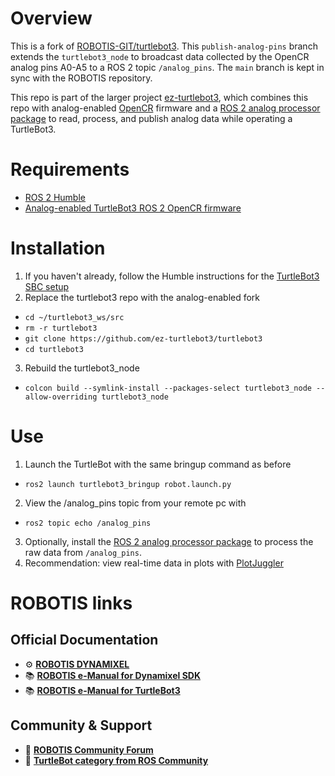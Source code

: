 # Overview
This is a fork of [ROBOTIS-GIT/turtlebot3](https://github.com/ROBOTIS-GIT/turtlebot3). This `publish-analog-pins` branch extends the `turtlebot3_node` to broadcast data collected by the OpenCR analog pins A0-A5 to a ROS 2 topic `/analog_pins`. The `main` branch is kept in sync with the ROBOTIS repository.

This repo is part of the larger project [ez-turtlebot3](https://github.com/ez-turtlebot3/ez-turtlebot3), which combines this repo with analog-enabled [OpenCR](https://github.com/ez-turtlebot3/OpenCR) firmware and a [ROS 2 analog processor package](https://github.com/ez-turtlebot3/ez_analog_processor/branches) to read, process, and publish analog data while operating a TurtleBot3.
 
# Requirements
* [ROS 2 Humble](https://docs.ros.org/en/humble/index.html)
* [Analog-enabled TurtleBot3 ROS 2 OpenCR firmware](https://github.com/ez-turtlebot3/OpenCR)

# Installation
1. If you haven't already, follow the Humble instructions for the [TurtleBot3 SBC setup](https://emanual.robotis.com/docs/en/platform/turtlebot3/sbc_setup/#sbc-setup)
2. Replace the turtlebot3 repo with the analog-enabled fork
  * `cd ~/turtlebot3_ws/src`
  * `rm -r turtlebot3`
  * `git clone https://github.com/ez-turtlebot3/turtlebot3`
  * `cd turtlebot3`
3. Rebuild the turtlebot3_node
  * `colcon build --symlink-install --packages-select turtlebot3_node --allow-overriding turtlebot3_node`

# Use
1. Launch the TurtleBot with the same bringup command as before
  * `ros2 launch turtlebot3_bringup robot.launch.py`
2. View the /analog_pins topic from your remote pc with
  * `ros2 topic echo /analog_pins`
3. Optionally, install the [ROS 2 analog processor package](https://github.com/ez-turtlebot3/ez_analog_processor/branches) to process the raw data from `/analog_pins`.
4. Recommendation: view real-time data in plots with [PlotJuggler](https://github.com/facontidavide/PlotJuggler)

# ROBOTIS links
## Official Documentation
- ⚙️ **[ROBOTIS DYNAMIXEL](https://dynamixel.com/)**
- 📚 **[ROBOTIS e-Manual for Dynamixel SDK](http://emanual.robotis.com/docs/en/software/dynamixel/dynamixel_sdk/overview/)**
- 📚 **[ROBOTIS e-Manual for TurtleBot3](http://turtlebot3.robotis.com/)**

## Community & Support
- 💬 **[ROBOTIS Community Forum](https://forum.robotis.com/)**
- 💬 **[TurtleBot category from ROS Community](https://discourse.ros.org/c/turtlebot/)**
